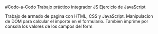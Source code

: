 #Codo-a-Codo
Trabajo práctico integrador JS
Ejercicio de JavaScript

Trabajo de armado de pagina con HTML, CSS y JavaScript. 
Manipulacion de DOM para calcular el importe en el formulario. 
Tambien imprime por consola los valores de los campos del form.
